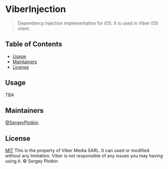 # ViberInjection

> Dependency injection implementation for iOS. It is used in Viber iOS client.


## Table of Contents

- [Usage](#usage)
- [Maintainers](#maintainers)
- [License](#license)

## Usage

TBA

## Maintainers

[@SergeyPlotkin](https://github.com/zavsby).

## License

[MIT](LICENSE) This is the property of Viber Media SARL. It can used or modified without any limitation. Viber is not responsible of any issues you may having using it. © Sergey Plotkin
